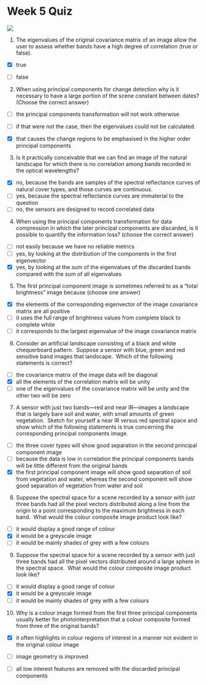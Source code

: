 # Week 5 Quiz
![](https://d3njjcbhbojbot.cloudfront.net/api/utilities/v1/imageproxy/https://coursera-course-photos.s3.amazonaws.com/b8/f13d23685c4f8ca8d2a1077826d6b0/Navigation-Thimnail.png?auto=format%2Ccompress&dpr=1&w=256&h=32)

1. The eigenvalues of the original covariance matrix of an image allow the user to assess whether bands have a high degree of correlation (true or false).

- [x] true
- [ ] false


2. When using principal components for change detection why is it necessary to have a large portion of the scene constant between dates? (Choose the correct answer)

- [ ] the principal components transformation will not work otherwise
- [ ] if that were not the case, then the eigenvalues could not be calculated.
- [x] that causes the change regions to be emphasised in the higher order principal components


3. Is it practically conceivable that we can find an image of the natural landscape for which there is no correlation among bands recorded in the optical wavelengths?

- [x] no, because the bands are samples of the spectral reflectance curves of natural cover types, and those curves are continuous.&nbsp;
- [ ] yes, because the spectral reflectance curves are immaterial to the question
- [ ] no, the sensors are designed to record correlated data
  
4. When using the principal components transformation for data compression in which the later principal components are discarded, is it possible to quantify the information loss? (choose the correct answer)

- [ ] not easily because we have no reliable metrics
- [ ] yes, by looking at the distribution of the components in the first eigenvector
- [x] yes, by looking at the sum of the eigenvalues of the discarded bands compared with the sum of all eigenvalues

5. The first principal component image is sometimes referred to as a “total brightness” image because (choose one answer)

- [x] the elements of the corresponding eigenvector of the image covariance matrix are all positive
- [ ] it uses the full range of brightness values from complete black to complete white
- [ ] it corresponds to the largest eigenvalue of the image covariance matrix

6. Consider an artificial landscape consisting of a black and white chequerboard pattern.&nbsp; Suppose a sensor with blue, green and red sensitive band images that landscape.&nbsp; Which of the following statements is correct?

- [ ] the covariance matrix of the image data will be diagonal
- [x] all the elements of the correlation matrix will be unity
- [ ] one of the eigenvalues of the covariance matrix will be unity and the other two will be zero

7. A sensor with just two bands—red and near IR—images a landscape that is largely bare soil and water, with small amounts of green vegetation.&nbsp; Sketch for yourself a near IR versus red spectral space and show which of the following statements is true concerning the corresponding principal components image.

- [ ] the three cover types will show good separation in the second principal component image
- [ ] because the data is low in correlation the principal components bands will be little different from the original bands
- [x] the first principal component image will show good separation of soil from vegetation and water, whereas the second component will show good separation of vegetation from water and soil

8. Suppose the spectral space for a scene recorded by a sensor with just three bands had all the pixel vectors distributed along a line from the origin to a point corresponding to the maximum brightness in each band.&nbsp; What would the colour composite image product look like?

- [ ] it would display a good range of colour
- [x] it would be a greyscale image
- [ ] it would be mainly shades of grey with a few colours

9. Suppose the spectral space for a scene recorded by a sensor with just three bands had all the pixel vectors distributed around a large sphere in the spectral space.&nbsp; What would the colour composite image product look like?

- [ ] it would display a good range of colour
- [x] it would be a greyscale image
- [ ] it would be mainly shades of grey with a few colours

10.  Why is a colour image formed from the first three principal components usually better for photointerpretation that a colour composite formed from three of the original bands?

- [x] it often highlights in colour regions of interest in a manner not evident in the original colour image
- [ ] image geometry is improved
- [ ] all low interest features are removed with the discarded principal components


